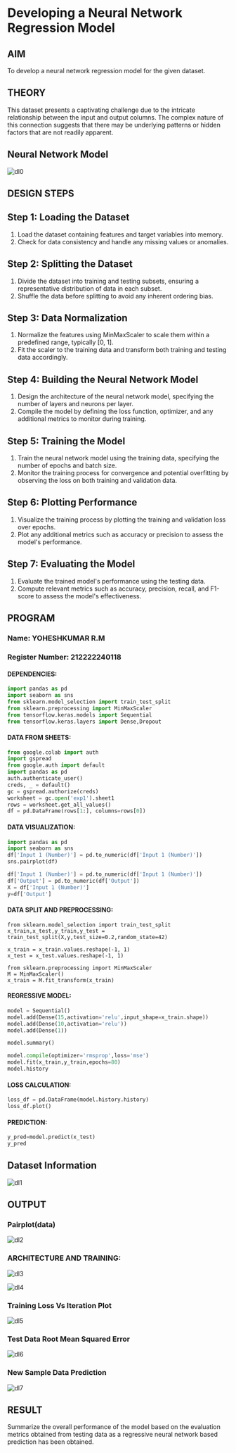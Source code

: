 # Developing a Neural Network Regression Model

## AIM

To develop a neural network regression model for the given dataset.

## THEORY

This dataset presents a captivating challenge due to the intricate relationship between the input and output columns. The complex nature of this connection suggests that there may be underlying patterns or hidden factors that are not readily apparent.

## Neural Network Model

![dl0](https://github.com/yoheshkumar/basic-nn-model/assets/119393568/78531e6c-15a4-4dc9-82bc-a497fa2c6f9e)

## DESIGN STEPS

## Step 1: Loading the Dataset
1. Load the dataset containing features and target variables into memory.
2. Check for data consistency and handle any missing values or anomalies.

## Step 2: Splitting the Dataset
1. Divide the dataset into training and testing subsets, ensuring a representative distribution of data in each subset.
2. Shuffle the data before splitting to avoid any inherent ordering bias.

## Step 3: Data Normalization
1. Normalize the features using MinMaxScaler to scale them within a predefined range, typically [0, 1].
2. Fit the scaler to the training data and transform both training and testing data accordingly.

## Step 4: Building the Neural Network Model
1. Design the architecture of the neural network model, specifying the number of layers and neurons per layer.
2. Compile the model by defining the loss function, optimizer, and any additional metrics to monitor during training.

## Step 5: Training the Model
1. Train the neural network model using the training data, specifying the number of epochs and batch size.
2. Monitor the training process for convergence and potential overfitting by observing the loss on both training and validation data.

## Step 6: Plotting Performance
1. Visualize the training process by plotting the training and validation loss over epochs.
2. Plot any additional metrics such as accuracy or precision to assess the model's performance.

## Step 7: Evaluating the Model
1. Evaluate the trained model's performance using the testing data.
2. Compute relevant metrics such as accuracy, precision, recall, and F1-score to assess the model's effectiveness.

## PROGRAM
### Name: YOHESHKUMAR R.M
### Register Number: 212222240118
#### DEPENDENCIES:
```py
import pandas as pd
import seaborn as sns
from sklearn.model_selection import train_test_split
from sklearn.preprocessing import MinMaxScaler
from tensorflow.keras.models import Sequential
from tensorflow.keras.layers import Dense,Dropout
```
#### DATA FROM SHEETS:
```py
from google.colab import auth
import gspread
from google.auth import default
import pandas as pd
auth.authenticate_user()
creds, _ = default()
gc = gspread.authorize(creds)
worksheet = gc.open('exp1').sheet1
rows = worksheet.get_all_values()
df = pd.DataFrame(rows[1:], columns=rows[0])
```
#### DATA VISUALIZATION:
```py
import pandas as pd
import seaborn as sns
df['Input 1 (Number)'] = pd.to_numeric(df['Input 1 (Number)'])
sns.pairplot(df)

df['Input 1 (Number)'] = pd.to_numeric(df['Input 1 (Number)'])
df['Output'] = pd.to_numeric(df['Output'])
X = df['Input 1 (Number)']
y=df['Output']
```
#### DATA SPLIT AND PREPROCESSING:
```PY
from sklearn.model_selection import train_test_split
x_train,x_test,y_train,y_test = train_test_split(X,y,test_size=0.2,random_state=42)

x_train = x_train.values.reshape(-1, 1)
x_test = x_test.values.reshape(-1, 1)

from sklearn.preprocessing import MinMaxScaler
M = MinMaxScaler()
x_train = M.fit_transform(x_train)
```
#### REGRESSIVE MODEL:
```py
model = Sequential()
model.add(Dense(15,activation='relu',input_shape=x_train.shape))
model.add(Dense(10,activation='relu'))
model.add(Dense(1))

model.summary()

model.compile(optimizer='rmsprop',loss='mse')
model.fit(x_train,y_train,epochs=80)
model.history
```
#### LOSS CALCULATION:
```py
loss_df = pd.DataFrame(model.history.history)
loss_df.plot()
```
#### PREDICTION:
```py
y_pred=model.predict(x_test)
y_pred
```

## Dataset Information
![dl1](https://github.com/yoheshkumar/basic-nn-model/assets/119393568/967fc676-093c-46c7-9a2e-d20d34ca228a)


## OUTPUT
### Pairplot(data)
![dl2](https://github.com/yoheshkumar/basic-nn-model/assets/119393568/a970bc5e-4935-49d3-9676-2e2b0fd2bbfe)


### ARCHITECTURE AND TRAINING:
![dl3](https://github.com/yoheshkumar/basic-nn-model/assets/119393568/6025e853-c3b3-473d-aded-132fda1bc6d4)


![dl4](https://github.com/yoheshkumar/basic-nn-model/assets/119393568/52b3dc97-25c4-4375-ac58-a205f3f36ee7)

### Training Loss Vs Iteration Plot
![dl5](https://github.com/yoheshkumar/basic-nn-model/assets/119393568/57fc49d4-7636-4383-b08e-22ad9f49e730)


### Test Data Root Mean Squared Error

![dl6](https://github.com/yoheshkumar/basic-nn-model/assets/119393568/ac244e97-0a8c-4d83-ba0f-464d6da04fea)

### New Sample Data Prediction
![dl7](https://github.com/yoheshkumar/basic-nn-model/assets/119393568/96d88941-b285-4125-9a51-0ebb9b1b7230)


## RESULT

Summarize the overall performance of the model based on the evaluation metrics obtained from testing data as a regressive neural network based prediction has been obtained.
